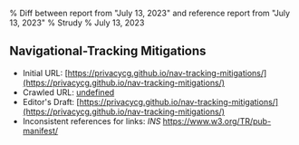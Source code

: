 % Diff between report from "July 13, 2023" and reference report from "July 13, 2023"
% Strudy
% July 13, 2023

## Navigational-Tracking Mitigations

- Initial URL: [https://privacycg.github.io/nav-tracking-mitigations/](https://privacycg.github.io/nav-tracking-mitigations/)
- Crawled URL: [undefined](undefined)
- Editor's Draft: [https://privacycg.github.io/nav-tracking-mitigations/](https://privacycg.github.io/nav-tracking-mitigations/)
- Inconsistent references for links: *INS* https://www.w3.org/TR/pub-manifest/




